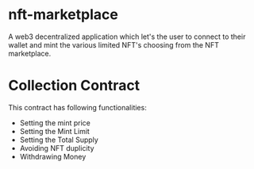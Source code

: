# nft-marketplace
A web3 decentralized application which let's the user to connect to their wallet and mint the various limited NFT's choosing from the NFT marketplace.

# Collection Contract
This contract has following functionalities:
* Setting the mint price
* Setting the Mint Limit
* Setting the Total Supply
* Avoiding NFT duplicity
* Withdrawing Money 
